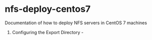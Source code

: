 # nfs-deploy-centos7
Documentation of how to deploy NFS servers in CentOS 7 machines


1. Configuring the Export Directory - 
